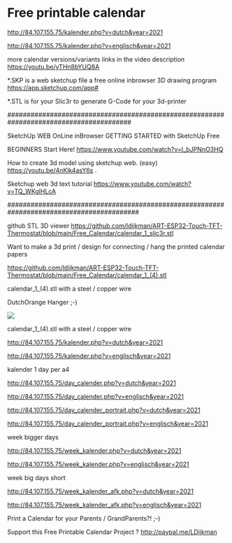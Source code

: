 # Free printable calendar

http://84.107.155.75/kalender.php?v=dutch&year=2021

http://84.107.155.75/kalender.php?v=englisch&year=2021

more calendar versions/variants links in the video description https://youtu.be/yTHn8bYUQ8A

*.SKP is a web sketchup file a free online inbrowser 3D drawing program https://app.sketchup.com/app#

*.STL is for your Slic3r to generate G-Code for your 3d-printer

########################################################################################

SketchUp WEB OnLine inBrowser GETTING STARTED with SketchUp Free

BEGINNERS Start Here! https://www.youtube.com/watch?v=I_bJPNnO3HQ

How to create 3d model using sketchup web. (easy) https://youtu.be/4nKlk4asY6s .

Sketchup web 3d text tutorial https://www.youtube.com/watch?v=TQ_WKglHLcA

##########################################################################################

github STL 3D viewer 
https://github.com/ldijkman/ART-ESP32-Touch-TFT-Thermostat/blob/main/Free_Calendar/calendar_1_slic3r.stl



Want to make a 3d print / design for connecting / hang the printed calendar papers

 
 
 https://github.com/ldijkman/ART-ESP32-Touch-TFT-Thermostat/blob/main/Free_Calendar/calendar_1_(4).stl
 
 calendar_1_(4).stl with a steel / copper wire
 
 DutchOrange Hanger ;-)
 
 <img src="https://github.com/ldijkman/ART-ESP32-Touch-TFT-Thermostat/blob/main/Free_Calendar/Free_Printable_Calendar.jpg">

 calendar_1_(4).stl with a steel / copper wire




http://84.107.155.75/kalender.php?v=dutch&year=2021

http://84.107.155.75/kalender.php?v=englisch&year=2021



kalender 1 day per a4 

http://84.107.155.75/day_calender.php?v=dutch&year=2021

http://84.107.155.75/day_calender.php?v=englisch&year=2021

http://84.107.155.75/day_calender_portrait.php?v=dutch&year=2021

http://84.107.155.75/day_calender_portrait.php?v=englisch&year=2021




week bigger days

http://84.107.155.75/week_kalender.php?v=dutch&year=2021

http://84.107.155.75/week_kalender.php?v=englisch&year=2021

week big days short

http://84.107.155.75/week_kalender_afk.php?v=dutch&year=2021

http://84.107.155.75/week_kalender_afk.php?v=englisch&year=2021



Print a Calendar for your Parents / GrandParents?! ;-)

Support this Free Printable Calendar Project ? http://paypal.me/LDijkman
 
